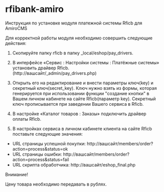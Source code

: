 # rfibank-amiro

Инструкция по установке модуля платежной системы Rficb для AmiroCMS

Для корректной работы модуля необходимо совершить следующие действия:

1. Скопируйте папку rficb в папку _local/eshop/pay_drivers.

2. В интерфейсе «Сервис : Настройки системы : Платёжные системы» установить драйвер Rficb.  
 (http://вашсайт/_admin/pay_drivers.php)

3. Открыть его на редактирование и внести параметры ключ(key) и секретный ключ(secret_key).
  Ключ нужно взять из формы, которая генерируется при использовании функции "создание кнопки" в Вашем личном кабинете на сайте Rficb(параметр key).
  Секретный ключ прописывается при заведении Вашего сервиса в Rficb.

4. В настройке «Каталог товаров : Заказы» подключить драйвер оплаты Rficb.

5. В настройках сервиса в личном кабинете клиента на сайте Rficb поставьте следующие значения:

* URL страницы успешной покупки: http://вашсайт/members/order?action=process&status=ok
* URL страницы ошибки: http://вашсайт/members/order?action=process&status=fail
* URL скрипта обработчика: http://вашсайт/eshop_final.php

Внимание!

Цену товара необходимо передавать в рублях.
